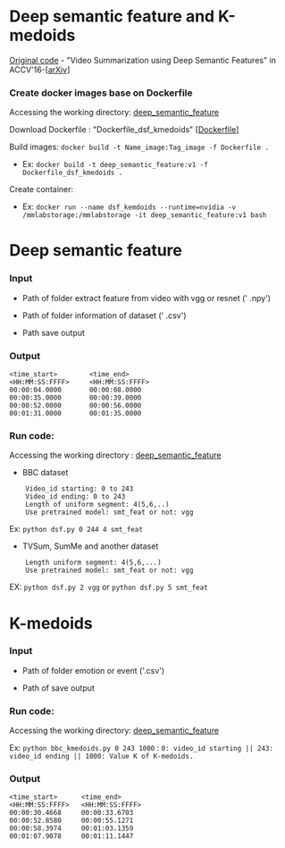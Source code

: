 # Deep semantic feature and K-medoids
[Original code](https://github.com/mayu-ot/vsum_dsf) - "Video Summarization using Deep Semantic Features" in ACCV'16-[[arXiv](https://arxiv.org/abs/1609.08758)]
### Create docker images base on Dockerfile
Accessing the working directory: 
[deep_semantic_feature](https://github.com/tiendv/videosummarizationframework/tree/master/source/src/baseline/deep_semantic_feature)

Download Dockerfile : "Dockerfile_dsf_kmedoids" [[Dockerfile](https://drive.google.com/drive/u/1/folders/1xSGkUZpzZ8TjCthL-kgvtj77WIY_FOhc)]

Build images: `docker build -t Name_image:Tag_image -f Dockerfile .`

- Ex: `docker build -t deep_semantic_feature:v1 -f Dockerfile_dsf_kmedoids .`

Create container:

- Ex: `docker run --name dsf_kemdoids --runtime=nvidia -v /mmlabstorage:/mmlabstorage -it deep_semantic_feature:v1 bash`
# Deep semantic feature
### Input
- Path of folder extract feature from video with vgg or resnet (' .npy')

- Path of folder information of dataset (' .csv')

- Path save output

### Output
```
<time_start>        <time_end>
<HH:MM:SS:FFFF>     <HH:MM:SS:FFFF>
00:00:04.0000       00:00:08.0000
00:00:35.0000       00:00:39.0000
00:00:52.0000       00:00:56.0000
00:01:31.0000       00:01:35.0000
```
### Run code: 
Accessing the working directory :
[deep_semantic_feature](https://github.com/tiendv/videosummarizationframework/tree/master/source/src/baseline/deep_semantic_feature)

-   BBC dataset 
```
    Video_id starting: 0 to 243 
    Video_id ending: 0 to 243
    Length of uniform segment: 4(5,6,..)
    Use pretrained model: smt_feat or not: vgg
```
Ex: `python dsf.py 0 244 4 smt_feat`

-   TVSum, SumMe and another dataset
```
    Length uniform segment: 4(5,6,...)
    Use pretrained model: smt_feat or not: vgg
```
EX: `python dsf.py 2 vgg` or `python dsf.py 5 smt_feat`


# K-medoids

### Input
- Path of folder emotion or event ('.csv')

- Path of save output

### Run code:
Accessing the working directory:
[deep_semantic_feature](https://github.com/tiendv/videosummarizationframework/tree/master/source/src/baseline/deep_semantic_feature)

Ex: `python bbc_kmedoids.py 0 243 1000` : `0: video_id starting || 243: video_id ending || 1000: Value K of K-medoids.`

### Output
```
<time_start>      <time_end>
<HH:MM:SS:FFFF>   <HH:MM:SS:FFFF>
00:00:30.4668     00:00:33.6703
00:00:52.8580     00:00:55.1271
00:00:58.3974     00:01:03.1359
00:01:07.9078     00:01:11.1447
```
